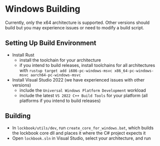 # Windows Building

Currently, only the x64 architecture is supported. Other versions should build but you may experience issues or need to modify a build script.

## Setting Up Build Environment

- Install Rust
    - install the toolchain for your architecture
    - if you intend to build releases, install toolchains for all architectures with `rustup target add i686-pc-windows-msvc x86_64-pc-windows-msvc aarch64-pc-windows-msvc`
- Install Visual Studio 2022 (we have experienced issues with other versions)
    - include the `Universal Windows Platform Development` workload
    - include the latest `VS 2022 C++ Build Tools` for your platform (all platforms if you intend to build releases)

## Building

- In `lockbook/utils/dev`, run `create_core_for_windows.bat`, which builds the lockbook core dll and places it where the C# project expects it
- Open `lockbook.sln` in Visual Studio, select your architecture, and run
